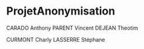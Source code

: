 # ProjetAnonymisation

CARADO Anthony
PARENT Vincent
DEJEAN Theotim

CURMONT Charly
LASSERRE Stéphane
